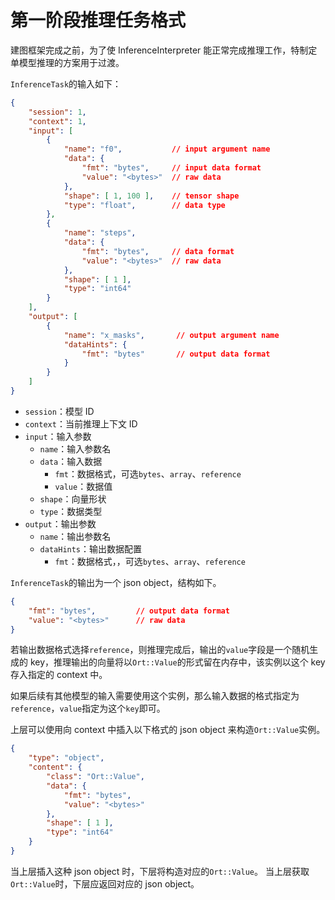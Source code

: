 # 第一阶段推理任务格式

建图框架完成之前，为了使 InferenceInterpreter 能正常完成推理工作，特制定单模型推理的方案用于过渡。

`InferenceTask`的输入如下：

```json
{
    "session": 1,
    "context": 1,
    "input": [
        {
            "name": "f0",           // input argument name
            "data": {
                "fmt": "bytes",     // input data format
                "value": "<bytes>"  // raw data
            },
            "shape": [ 1, 100 ],    // tensor shape
            "type": "float",        // data type
        },
        {
            "name": "steps",
            "data": {
                "fmt": "bytes",     // data format
                "value": "<bytes>"  // raw data
            },
            "shape": [ 1 ],
            "type": "int64"
        }
    ],
    "output": [
        {
            "name": "x_masks",       // output argument name
            "dataHints": {
                "fmt": "bytes"       // output data format
            }
        }
    ]
}
```
- `session`：模型 ID
- `context`：当前推理上下文 ID
- `input`：输入参数
  - `name`：输入参数名
  - `data`：输入数据
    - `fmt`：数据格式，可选`bytes`、`array`、`reference`
    - `value`：数据值
  - `shape`：向量形状
  - `type`：数据类型
- `output`：输出参数
  - `name`：输出参数名
  - `dataHints`：输出数据配置
    - `fmt`：数据格式，，可选`bytes`、`array`、`reference`

`InferenceTask`的输出为一个 json object，结构如下。
```json
{
    "fmt": "bytes",         // output data format
    "value": "<bytes>"      // raw data
}
```
若输出数据格式选择`reference`，则推理完成后，输出的`value`字段是一个随机生成的 key，推理输出的向量将以`Ort::Value`的形式留在内存中，该实例以这个 key 存入指定的 context 中。

如果后续有其他模型的输入需要使用这个实例，那么输入数据的格式指定为`reference`，`value`指定为这个`key`即可。

上层可以使用向 context 中插入以下格式的 json object 来构造`Ort::Value`实例。
```json
{
    "type": "object",
    "content": {
        "class": "Ort::Value",
        "data": {
            "fmt": "bytes",
            "value": "<bytes>"
        },
        "shape": [ 1 ],
        "type": "int64"
    }
}
```
当上层插入这种 json object 时，下层将构造对应的`Ort::Value`。
当上层获取`Ort::Value`时，下层应返回对应的 json object。
